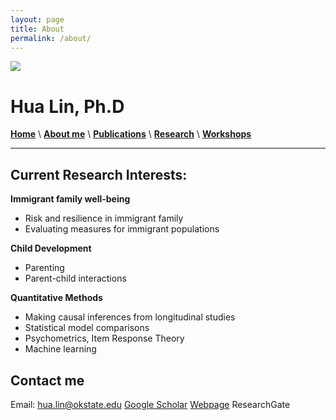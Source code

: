 ```yaml
---
layout: page
title: About
permalink: /about/
---
```


![](images/Family4.jpg")

# Hua Lin, Ph.D

 
[**Home**](/)  \  [**About me**](/about.md) \  [**Publications**](/publications.md) \ [**Research**](/research) \ [**Workshops**](/workshop.md) 

***********

## Current Research Interests:

**Immigrant family well-being**
- Risk and resilience in immigrant family
- Evaluating measures for immigrant populations

**Child Development**
- Parenting
- Parent-child interactions

**Quantitative Methods**
- Making causal inferences from longitudinal studies
- Statistical model comparisons
- Psychometrics, Item Response Theory
- Machine learning


## Contact me

Email: [hua.lin@okstate.edu](mailto:hua.lin@dokstate.edu)
[Google Scholar](https://scholar.google.com/citations?user=tS3Zw8cAAAAJ&hl=en)
[Webpage](https://drhualin.github.io/)
ResearchGate
